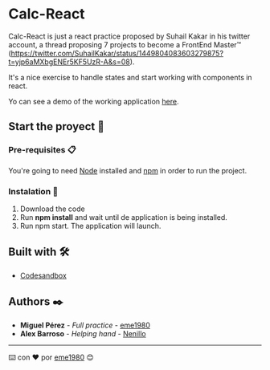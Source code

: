 # Calc-React

Calc-React is just a react practice proposed by Suhail Kakar in his twitter account, a thread proposing 7 projects to become a FrontEnd Master™ (https://twitter.com/SuhailKakar/status/1449804083603279875?t=yjp6aMXbgENEr5KF5UzR-A&s=08).

It's a nice exercise to handle states and start working with components in react.

Yo can see a demo of the working application [here](https://qy11j.csb.app/).

## Start the proyect 🚀


### Pre-requisites 📋

You're going to need [Node](https://www.nodejs.org) installed and [npm](https://www.npmjs.com) in order to run the project.

### Instalation 🔧

1. Download the code
2. Run **npm install** and wait until de application is being installed.
3. Run npm start. The application will launch.

## Built with 🛠️

* [Codesandbox](http://www.codesandbox.io/) 

## Authors ✒️

* **Miguel Pérez** - *Full practice* - [eme1980](https://github.com/eme1980)
* **Alex Barroso** - *Helping hand* - [Nenillo](https://github.com/Nenillo) 



---
⌨️ con ❤️ por [eme1980](http://contrateme.es) 😊
